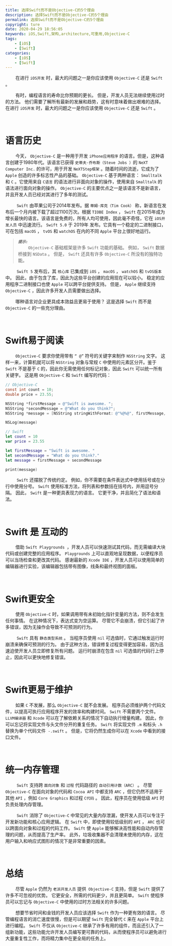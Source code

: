 ```yaml
---
title: 选择Swift而不是Objective-C的5个理由
description: 选择Swift而不是Objective-C的5个理由
permalink: 选择Swift而不是Objective-C的5个理由
copyright: ture
date: 2020-04-29 18:56:05
keywords: iOS,Swift,架构,architecture,可重用,Objective-C
tags:
    - [iOS]
    - [Swift]
categories:
    - [iOS]
    - [Swift]
---
```


&nbsp;&nbsp;&nbsp;&nbsp;&nbsp;&nbsp;&nbsp;&nbsp;在进行 ```iOS开发``` 时，最大的问题之一是你应该使用 ```Objective-C``` 还是 ```Swift``` 。

&nbsp;&nbsp;&nbsp;&nbsp;&nbsp;&nbsp;&nbsp;&nbsp;有时，编程语言的寿命比你预期的更长。 但是，开发人员无法继续使用过时的方法。 他们需要了解所有最新的发展和趋势，这有时意味着做出艰难的选择。 在进行 ```iOS开发``` 时，最大的问题之一是你应该使用 ```Objective-C``` 还是 ```Swift``` 。

</br>

# **语言历史**

&nbsp;&nbsp;&nbsp;&nbsp;&nbsp;&nbsp;&nbsp;&nbsp;今天， ```Objective-C``` 是一种用于开发 ```iPhone应用程序``` 的语言。但是，这种语言创建于1980年代。该语言已获得 ```史蒂夫·乔布斯（Steve Jobs ）```的 ```NeXT Computer Inc.``` 的许可，用于开发 ```NeXTStep框架``` 。随着时间的流逝，它成为了 ```Apple``` 创造的许多标志性产品的基础。  ```Objective-C``` 基于两种语言： ```Smalltalk``` 和 ```C``` 。它使用来自 ```C语言``` 的语法进行非面向对象的操作，使用来自 ```Smalltalk``` 的语法进行面向对象的操作。  ```Objective-C``` 的主要优点之一是该语言不是新语言，并且开发人员已经对其进行了多年的测试。


<!-- more -->

&nbsp;&nbsp;&nbsp;&nbsp;&nbsp;&nbsp;&nbsp;&nbsp; ```Swift``` 由苹果公司于2014年发布。据 ```蒂姆·库克（Tim Cook）``` 称，新语言在发布后一个月内被下载了超过1100万次。根据 ```TIOBE Index``` ， ```Swift``` 在2015年成为增长最快的语言。该语言是免费的，所有人均可使用，因此毫不奇怪，它在 ```iOS开发人员``` 中迅速流行。  ```Swift 5.0``` 于 2019年 发布。它具有一个稳定的二进制接口，可在包括 ```macOS``` ， ```tvOS``` 和 ```watchOS``` 在内的不同 ```Apple``` 平台上很好地运行。

> ***```提示:```***\
&nbsp;&nbsp;&nbsp;&nbsp;&nbsp;&nbsp;&nbsp;&nbsp;```Objective-C``` 基础框架是许多 ```Swift``` 功能的基础。 例如， ```Swift``` 数据桥接到 ```NSData``` 。 但是， ```Swift``` 还具有许多 ```Objective-C``` 所没有的独特功能。

&nbsp;&nbsp;&nbsp;&nbsp;&nbsp;&nbsp;&nbsp;&nbsp; ```Swift 5``` 发布后，其 ```核心库``` 已集成到 ```iOS``` ， ```macOS``` ， ```watchOS``` 和 ```tvOS版本``` 中。 因此，由于包含了库，因此为这些平台创建的应用现在可以较小。 稳定的应用程序二进制接口也使 ```Apple``` 可以跨平台提供支持。 但是， ```Apple``` 继续支持 ```Objective-C``` ，因此许多开发人员需要做出选择。

&nbsp;&nbsp;&nbsp;&nbsp;&nbsp;&nbsp;&nbsp;&nbsp;哪种语言对企业更具成本效益且更易于使用？ 这是选择 ```Swift``` 而不是 ```Objective-C``` 的一些充分理由。

</br>

# **Swift易于阅读**

&nbsp;&nbsp;&nbsp;&nbsp;&nbsp;&nbsp;&nbsp;&nbsp;```Objective-C``` 要求你使用带有 ```“ @”``` 符号的关键字来制作 ```NSString``` 文字。 这样一来，计算机就可以将 ```NSString``` 对象与常规 ```C``` 中使用的元素区分开。鉴于 ```Swift``` 不是基于 ```C``` 的，因此你无需使用任何标记对象，因此 ```Swift``` 可以统一所有关键字。 这是用 ```Objective-C``` 和 ```Swift``` 编写的代码：

``` Objective-C
// Objective-C
const int count = 10;
double price = 23.55;

NSString *firstMessage = @"Swift is awesome. ";
NSString *secondMessage = @"What do you think?";
NSString *message = [NSString stringWithFormat: @"%@%@", firstMessage, secondMessage];

NSLog(message)
```

``` Swift
// Swift
let count = 10
var price = 23.55

let firstMessage = "Swift is awesome. "
let secondMessage = "What do you think?."
let message = firstMessage + secondMessage

print(message)
```
&nbsp;&nbsp;&nbsp;&nbsp;&nbsp;&nbsp;&nbsp;&nbsp; ```Swift``` 还摆脱了传统约定。 例如，你不需要在条件表达式中使用括号或在分行中使用分号。  ```Swift``` 使用标准方法，将列表和参数括在括号内，并用逗号分隔。 因此， ```Swift``` 是一种更具表现力的语言。 它更干净，并且简化了语法和语法。

</br>

# **Swift 是 互动的**

&nbsp;&nbsp;&nbsp;&nbsp;&nbsp;&nbsp;&nbsp;&nbsp;借助 ```Swift Playgrounds ```，开发人员可以快速测试其代码，而无需编译大块代码或创建完整的应用程序。 ```Playgrounds``` 上可以直观地呈现数据，以便程序员可以当场检查和更改其代码。 感谢最新的 ```Xcode IDE``` ，开发人员可以使用简单的编辑器进行实验，该编辑器包括带有图像，线条和最终视图的面板。

</br>

# **Swift更安全**

&nbsp;&nbsp;&nbsp;&nbsp;&nbsp;&nbsp;&nbsp;&nbsp;使用 ```Objective-C``` 时，如果调用带有未初始化指针变量的方法，则不会发生任何事情。 在这种情况下，表达式变为空运算。 尽管它不会崩溃，但它引起了许多错误，因为无操作会导致不可预测的行为。

&nbsp;&nbsp;&nbsp;&nbsp;&nbsp;&nbsp;&nbsp;&nbsp; ```Swift``` 具有 ```静态类型系统``` 。 当程序员使用 ```nil``` 可选值时，它通过触发运行时崩溃来确保可预测的行为。 由于这种方法，错误修复过程变得更加容易，因为迅速迫使开发人员立即修复所有问题。 运行时崩溃在包含 ```nil``` 可选值的代码行上停止，因此可以更快地修复错误。

</br>

# **Swift更易于维护**

&nbsp;&nbsp;&nbsp;&nbsp;&nbsp;&nbsp;&nbsp;&nbsp;如果 ```C``` 不发展，那么 ```Objective-C``` 就不会发展。 程序员必须维护两个代码文件，以提高可执行应用程序开发的效率和构建时间。  ```Swift``` 不需要两个文件。  ```LLVM编译器``` 和 ```Xcode``` 可以在了解依赖关系的情况下自动执行增量构建。 因此，你可以忘记将实现文件与头文件分开的重复任务。  ```Swift``` 将实现文件 ```.m``` 和标头 ```.h``` 替换为单个代码文件``` -.swift``` 。 但是，它将仍然生成你可以在 ```Xcode``` 中看到的接口文件。

</br>

# **统一内存管理**

&nbsp;&nbsp;&nbsp;&nbsp;&nbsp;&nbsp;&nbsp;&nbsp; ```Swift``` 支持跨 ```面向对象``` 和 ```过程``` 代码路径的 ```自动引用计数（ARC）``` 。 尽管 ```Objective-C``` 在面向对象的代码和 ```Cocoa API``` 中都支持 ```ARC``` ，但它仍然不适用于其他 ```API``` ，例如 ```Core Graphics``` 和过程 ```C代码``` 。 因此，程序员在使用低级 ```API``` 时负责处理内存管理。

&nbsp;&nbsp;&nbsp;&nbsp;&nbsp;&nbsp;&nbsp;&nbsp; ```Swift``` 消除了 ```Objective-C``` 中常见的大量内存泄漏，使开发人员可以专注于开发新功能和核心应用逻辑。 在 ```Swift``` 中，即使使用较低级别的 ```API``` ， ```ARC``` 也可以跨面向对象和过程的代码工作。  ```Swift``` 使 ```Apple``` 能够解决高性能和自动内存管理的问题，从而提高了生产率。 此外，垃圾收集器不会清理未使用的内存，这在用户输入和响应式图形的情况下是非常重要的因素。

</br>

# **总结**

&nbsp;&nbsp;&nbsp;&nbsp;&nbsp;&nbsp;&nbsp;&nbsp;尽管 ```Apple``` 仍然为 ```老派开发人员``` 提供``` Objective-C``` 支持，但是 ```Swift``` 提供了许多不可忽视的优势。 它更安全，所需的代码更少，并且更简单。  ```Swift``` 使程序员可以忘记与 ```Objective-C``` 中使用的过时方法相关的许多问题。

&nbsp;&nbsp;&nbsp;&nbsp;&nbsp;&nbsp;&nbsp;&nbsp;想要节省时间和金钱的开发人员应该选择 ```Swift``` 作为一种更有效的语言。
尽管编程语言的消亡速度很慢，但是可以期望 ```Swift``` 完全替代 ```C``` 来在 ```Apple``` 平台上进行编程。  ```Swift``` 不仅从 ```Objective-C``` 继承了许多有用的组件，而且还引入了一组新功能，这些功能允许开发人员编写更可靠的代码，从而使程序员可以避免进行大量重复性工作，而将精力集中在更全局的任务上。